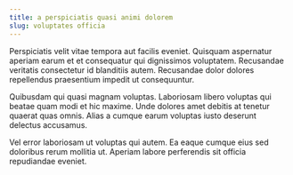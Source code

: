 ```yaml
---
title: a perspiciatis quasi animi dolorem
slug: voluptates officia
---
```


Perspiciatis velit vitae tempora aut facilis eveniet. Quisquam aspernatur aperiam earum et et consequatur qui dignissimos voluptatem. Recusandae veritatis consectetur id blanditiis autem. Recusandae dolor dolores repellendus praesentium impedit ut consequuntur.

Quibusdam qui quasi magnam voluptas. Laboriosam libero voluptas qui beatae quam modi et hic maxime. Unde dolores amet debitis at tenetur quaerat quas omnis. Alias a cumque earum voluptas iusto deserunt delectus accusamus.

Vel error laboriosam ut voluptas qui autem. Ea eaque cumque eius sed doloribus rerum mollitia ut. Aperiam labore perferendis sit officia repudiandae eveniet.
